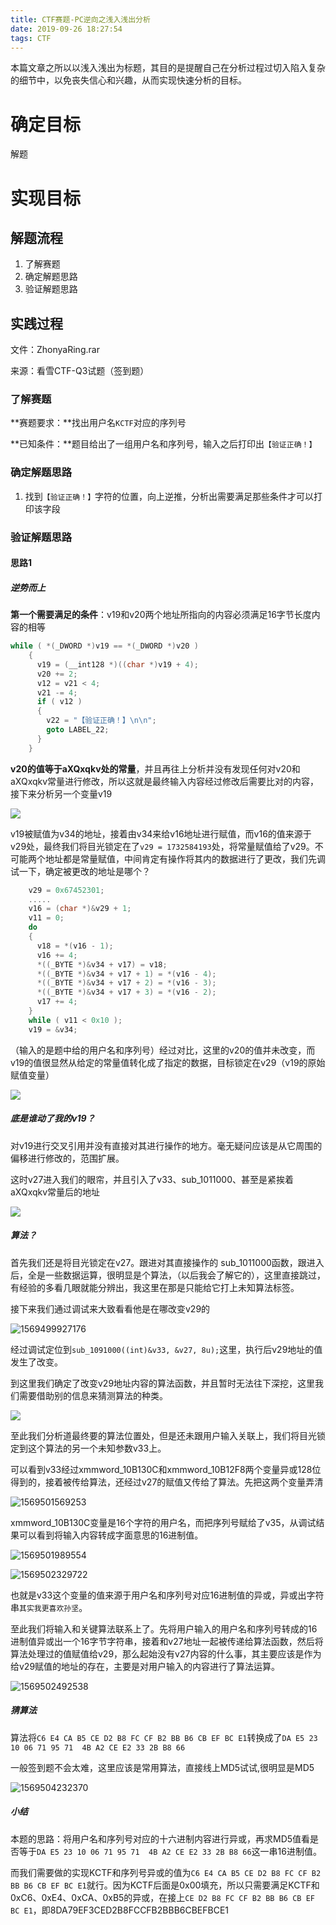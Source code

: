 ```yaml
---
title: CTF赛题-PC逆向之浅入浅出分析
date: 2019-09-26 18:27:54
tags: CTF
---
```


本篇文章之所以以浅入浅出为标题，其目的是提醒自己在分析过程过切入陷入复杂的细节中，以免丧失信心和兴趣，从而实现快速分析的目标。

# 确定目标

解题

# 实现目标

## 解题流程

1. 了解赛题
2. 确定解题思路
3. 验证解题思路

## 实践过程

文件：ZhonyaRing.rar

来源：看雪CTF-Q3试题（签到题）

### 了解赛题

**赛题要求：**找出用户名`KCTF`对应的序列号

**已知条件：**题目给出了一组用户名和序列号，输入之后打印出`【验证正确！】`

### 确定解题思路

1. 找到`【验证正确！】`字符的位置，向上逆推，分析出需要满足那些条件才可以打印该字段

### 验证解题思路

#### 思路1

##### 逆势而上

**第一个需要满足的条件**：v19和v20两个地址所指向的内容必须满足16字节长度内容的相等

[^wchar_t]: 宽字符，这里是16位

```c
while ( *(_DWORD *)v19 == *(_DWORD *)v20 )
    {
      v19 = (__int128 *)((char *)v19 + 4);
      v20 += 2;
      v12 = v21 < 4;
      v21 -= 4;
      if ( v12 )
      {
        v22 = "【验证正确！】\n\n";
        goto LABEL_22;
      }
    }
```

**v20的值等于aXQxqkv处的常量**，并且再往上分析并没有发现任何对v20和aXQxqkv常量进行修改，所以这就是最终输入内容经过修改后需要比对的内容，接下来分析另一个变量v19

![](1569496489717.png)

v19被赋值为v34的地址，接着由v34来给v16地址进行赋值，而v16的值来源于v29处，最终我们将目光锁定在了`v29 = 1732584193`处，将常量赋值给了v29。不可能两个地址都是常量赋值，中间肯定有操作将其内的数据进行了更改，我们先调试一下，确定被更改的地址是哪个？

```c
 	v29 = 0x67452301;
	.....
	v16 = (char *)&v29 + 1;
 	v11 = 0;
	do
    {
      v18 = *(v16 - 1);
      v16 += 4;
      *((_BYTE *)&v34 + v17) = v18;
      *((_BYTE *)&v34 + v17 + 1) = *(v16 - 4);
      *((_BYTE *)&v34 + v17 + 2) = *(v16 - 3);
      *((_BYTE *)&v34 + v17 + 3) = *(v16 - 2);
      v17 += 4;
    }
    while ( v11 < 0x10 );
	v19 = &v34;
```

（输入的是题中给的用户名和序列号）经过对比，这里的v20的值并未改变，而v19的值很显然从给定的常量值转化成了指定的数据，目标锁定在v29（v19的原始赋值变量）

![](1569498869592.png)

##### 底是谁动了我的v19？

对v19进行交叉引用并没有直接对其进行操作的地方。毫无疑问应该是从它周围的偏移进行修改的，范围扩展。

这时v27进入我们的眼帘，并且引入了v33、sub_1011000、甚至是紧挨着aXQxqkv常量后的地址

![](1569499559000.png)

##### 算法？

首先我们还是将目光锁定在v27。跟进对其直接操作的 sub_1011000函数，跟进入后，全是一些数据运算，很明显是个算法，（以后我会了解它的），这里直接跳过，有经验的多看几眼就能分辨出，我这里在那是只能给它打上未知算法标签。

接下来我们通过调试来大致看看他是在哪改变v29的

![1569499927176](1569499927176.png)

经过调试定位到`sub_1091000((int)&v33, &v27, 8u);`这里，执行后v29地址的值发生了改变。

到这里我们确定了改变v29地址内容的算法函数，并且暂时无法往下深挖，这里我们需要借助别的信息来猜测算法的种类。

![](1569500744475.png)

至此我们分析道最终要的算法位置处，但是还未跟用户输入关联上，我们将目光锁定到这个算法的另一个未知参数v33上。

可以看到v33经过xmmword_10B130C和xmmword_10B12F8两个变量异或128位得到的，接着被传给算法，还经过v27的赋值又传给了算法。先把这两个变量弄清

![1569501569253](1569501569253.png)

xmmword_10B130C变量是16个字符的用户名，而把序列号赋给了v35，从调试结果可以看到将输入内容转成字面意思的16进制值。

![1569501989554](1569501989554.png)

![1569502329722](1569502329722.png)

也就是v33这个变量的值来源于用户名和序列号对应16进制值的异或，异或出字符串`其实我更喜欢孙坚`。

至此我们将输入和关键算法联系上了。先将用户输入的用户名和序列号转成的16进制值异或出一个16字节字符串，接着和v27地址一起被传递给算法函数，然后将算法处理过的值赋值给v29，那么起始没有v27内容的什么事，其主要应该是作为给v29赋值的地址的存在，主要是对用户输入的内容进行了算法运算。

![1569502492538](1569502492538.png)

##### 猜算法

算法将`C6 E4 CA B5 CE D2 B8 FC CF B2 BB B6 CB EF BC E1`转换成了`DA E5 23 10 06 71 95 71  4B A2 CE E2 33 2B B8 66`

一般签到题不会太难，这里应该是常用算法，直接线上MD5试试,很明显是MD5

![1569504232370](1569504232370.png)

##### 小结

本题的思路：将用户名和序列号对应的十六进制内容进行异或，再求MD5值看是否等于`DA E5 23 10 06 71 95 71  4B A2 CE E2 33 2B B8 66`这一串16进制值。

而我们需要做的实现KCTF和序列号异或的值为`C6 E4 CA B5 CE D2 B8 FC CF B2 BB B6 CB EF BC E1`就行。因为KCTF后面是0x00填充，所以只需要满足KCTF和0xC6、0xE4、0xCA、0xB5的异或，在接上`CE D2 B8 FC CF B2 BB B6 CB EF BC E1`，即8DA79EF3CED2B8FCCFB2BBB6CBEFBCE1



